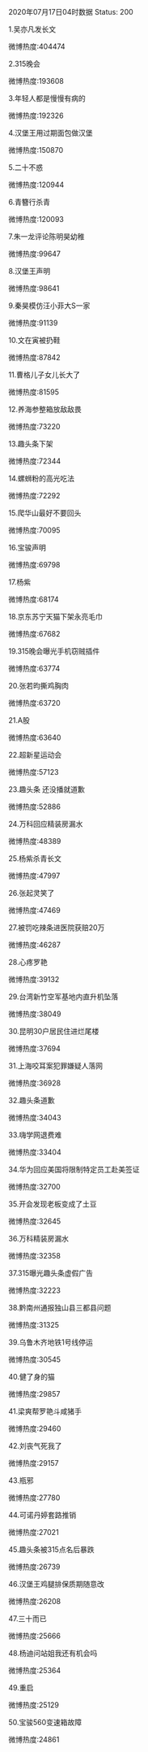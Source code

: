 2020年07月17日04时数据
Status: 200

1.吴亦凡发长文

微博热度:404474

2.315晚会

微博热度:193608

3.年轻人都是慢慢有病的

微博热度:192326

4.汉堡王用过期面包做汉堡

微博热度:150870

5.二十不惑

微博热度:120944

6.青簪行杀青

微博热度:120093

7.朱一龙评论陈明昊幼稚

微博热度:99647

8.汉堡王声明

微博热度:98641

9.秦昊模仿汪小菲大S一家

微博热度:91139

10.文在寅被扔鞋

微博热度:87842

11.曹格儿子女儿长大了

微博热度:81595

12.养海参整箱放敌敌畏

微博热度:73220

13.趣头条下架

微博热度:72344

14.螺蛳粉的高光吃法

微博热度:72292

15.爬华山最好不要回头

微博热度:70095

16.宝骏声明

微博热度:69798

17.杨紫

微博热度:68174

18.京东苏宁天猫下架永亮毛巾

微博热度:67682

19.315晚会曝光手机窃贼插件

微博热度:63774

20.张若昀撕鸡胸肉

微博热度:63720

21.A股

微博热度:63640

22.超新星运动会

微博热度:57123

23.趣头条 还没播就道歉

微博热度:52886

24.万科回应精装房漏水

微博热度:48389

25.杨紫杀青长文

微博热度:47997

26.张起灵笑了

微博热度:47469

27.被罚吃辣条进医院获赔20万

微博热度:46287

28.心疼罗艳

微博热度:39132

29.台湾新竹空军基地内直升机坠落

微博热度:38049

30.昆明30户居民住进烂尾楼

微博热度:37694

31.上海咬耳案犯罪嫌疑人落网

微博热度:36928

32.趣头条道歉

微博热度:34043

33.嗨学网退费难

微博热度:33404

34.华为回应美国将限制特定员工赴美签证

微博热度:32700

35.开会发现老板变成了土豆

微博热度:32645

36.万科精装房漏水

微博热度:32358

37.315曝光趣头条虚假广告

微博热度:32223

38.黔南州通报独山县三都县问题

微博热度:31325

39.乌鲁木齐地铁1号线停运

微博热度:30545

40.健了身的猫

微博热度:29857

41.梁爽帮罗艳斗咸猪手

微博热度:29460

42.刘丧气死我了

微博热度:29157

43.瓶邪

微博热度:27780

44.可诺丹婷套路推销

微博热度:27021

45.趣头条被315点名后暴跌

微博热度:26739

46.汉堡王鸡腿排保质期随意改

微博热度:26208

47.三十而已

微博热度:25666

48.杨迪问站姐我还有机会吗

微博热度:25364

49.重启

微博热度:25129

50.宝骏560变速箱故障

微博热度:24861

